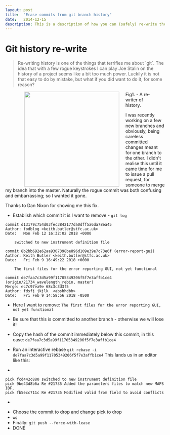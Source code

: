```yaml
---
layout: post
title:  "Erase commits from git branch history"
date:   2014-12-15
description: This is a description of how you can (safely) re-write the history of a Git branch to remove unwanted commits.
---
```


# Git history re-write



<blockquote>Re-writing history is one of the things that terrifies me about `git`. The idea that with a few rogue keystrokes I can play Joe Stalin on the history of a project seems like a bit too much power. Luckily it is not that easy to do by mistake, but what if you did want to do it, for some reason?</blockquote>

<figure>
	<img align='left' width=300 hspace="20" src='https://images.fineartamerica.com/images-medium-large-5/portrait-of-stalin-isaak-israilevich-brodsky.jpg' alt=""> 
	<figcaption>Fig1. - A re-writer of history.</figcaption>
</figure>

I was recently working on a few new branches and obviously, being careless committed changes meant for one branch to the other. I didn't realise this until it came time for me to issue a pull request, for someone to merge my branch into the master. Naturally the rogue commit was both confusing and embarrassing; so I wanted it gone. 

Thanks to Dan Nixon for showing me this fix.

* Establish which commit it is I want to remove - `git log`

```
commit d13179c754d03fec3842177da0dff5a6da78ea45
Author: fodblog <keith.butler@stfc.ac.uk>
Date:   Mon Feb 12 16:32:02 2018 +0000

    switched to new instrument definition file

commit 8b2bb692e62aa9307398be896d109e39e7c73e6f (error-report-gui)
Author: Keith Butler <keith.butler@stfc.ac.uk>
Date:   Fri Feb 9 16:49:22 2018 +0000

    The first files for the error reporting GUI, not yet functional

commit de7faa7c3d5a99f11705349206f5f7e3affb1ce4 (origin/21734_wavelength_rebin, master)
Merge: ec7c97ea9e 68c3c3d3f5
Author: fdsfj jkjlk  <abshhdbh>
Date:   Fri Feb 9 14:58:56 2018 -0500
```

* Here I want to remove: `The first files for the error reporting GUI, not yet functional`
* Be sure that this is committed to another branch - otherwise we will lose it!

* Copy the hash of the commit immediately below this commit, in this case: `de7faa7c3d5a99f11705349206f5f7e3affb1ce4`

* Run an interactive rebase `git rebase -i de7faa7c3d5a99f11705349206f5f7e3affb1ce4` This lands us in an editor like this:

-

	pick fcd442c880 switched to new instrument definition file
	pick 9be43d8b6a Re #21735 Added the parameters files to match new MAPS IDF.
	pick fb5ecc711c Re #21735 Modified valid from field to avoid conflicts
-
* Choose the commit to drop and change pick to drop
* `wq`
* Finally: `git push --force-with-lease`
* DONE

